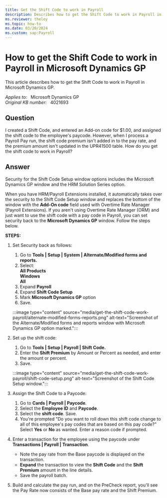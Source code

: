 ```yaml
---
title: Get the Shift Code to work in Payroll
description: Describes how to get the Shift Code to work in Payroll in Microsoft Dynamics GP.
ms.reviewer: theley
ms.topic: how-to
ms.date: 03/20/2024
ms.custom: sap:Payroll
---
```

# How to get the Shift Code to work in Payroll in Microsoft Dynamics GP

This article describes how to get the Shift Code to work in Payroll in Microsoft Dynamics GP.

_Applies to:_ &nbsp; Microsoft Dynamics GP  
_Original KB number:_ &nbsp; 4021693

## Question

I created a Shift Code, and entered an Add-on code for $1.00, and assigned the shift code to the employee's paycode. However, when I process a Payroll Pay run, the shift code premium isn't added in to the pay rate, and the premium amount isn't updated in the UPR41500 table. How do you get the shift code to work in Payroll?

## Answer

Security for the Shift Code Setup window options includes the Microsoft Dynamics GP window and the HRM Solution Series option.

When you have HRM/Payroll Extensions installed, it automatically takes over the security to the Shift Code Setup window and replaces the bottom of the window with the **Add-On code** field used with Overtime Rate Manager (Payroll Extensions). If you aren't using Overtime Rate Manager (ORM) and just want to use the shift code with a pay code in Payroll, you can set security back to the **Microsoft Dynamics GP** window.  Follow the steps below.

**STEPS:**  

1. Set Security back as follows:
    1. Go to **Tools | Setup | System | Alternate/Modified forms and reports.**  
    1. Select:  
        **All Products**  
        **Windows**  
        **All**
    1. Expand **Payroll**  
    1. Expand **Shift Code Setup**  
    1. Mark **Microsoft Dynamics GP** option
    1. Save.

    :::image type="content" source="media/get-the-shift-code-work-payroll/alternate-modified-forms-reports.png" alt-text="Screenshot of the Alternate/Modified forms and reports window with Microsoft Dynamics GP option marked.":::

2. Set up the shift code:
    1. Go to **Tools | Setup | Payroll | Shift Code.**  
    1. Enter the **Shift Premium** by Amount or Percent as needed, and enter the amount or percent.
    1. Save.

    :::image type="content" source="media/get-the-shift-code-work-payroll/shift-code-setup.png" alt-text="Screenshot of the Shift Code Setup window.":::

3. Assign the Shift Code to a Paycode:  
    1. Go to **Cards | Payroll | Paycode**.
    1. Select the **Employee ID** and **Paycode**.
    1. Select the **shift code**. Save.
    1. You're prompted "Do you want to roll down this shift code change to all of this employee's pay codes that are based on this pay code?" Select **Yes** or **No** as wanted. Enter a reason code if prompted.

4. Enter a transaction for the employee using the paycode under **Transactions | Payroll | Transaction**.

    - Note the pay rate from the Base paycode is displayed on the transaction.
    - **Expand** the transaction to view the **Shift Code** and the **Shift Premium** amount in the line details.
    - Save the payroll batch.

5. Build and calculate the pay run, and on the PreCheck report, you'll see the Pay Rate now consists of the Base pay rate and the Shift Premium.
